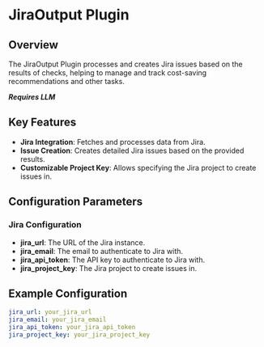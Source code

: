 # JiraOutput Plugin

## Overview

The JiraOutput Plugin processes and creates Jira issues based on the results of checks, helping to manage and track cost-saving recommendations and other tasks.

***Requires LLM***

## Key Features

- **Jira Integration**: Fetches and processes data from Jira.
- **Issue Creation**: Creates detailed Jira issues based on the provided results.
- **Customizable Project Key**: Allows specifying the Jira project to create issues in.

## Configuration Parameters

### Jira Configuration

- **jira_url**: The URL of the Jira instance.
- **jira_email**: The email to authenticate to Jira with.
- **jira_api_token**: The API key to authenticate to Jira with.
- **jira_project_key**: The Jira project to create issues in.


## Example Configuration

```yaml
jira_url: your_jira_url
jira_email: your_jira_email
jira_api_token: your_jira_api_token
jira_project_key: your_jira_project_key
```